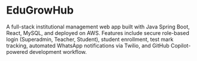 # EduGrowHub
A full-stack institutional management web app built with Java Spring Boot, React, MySQL, and deployed on AWS. Features include secure role-based login (Superadmin, Teacher, Student), student enrollment, test mark tracking, automated WhatsApp notifications via Twilio, and GitHub Copilot-powered development workflow.
